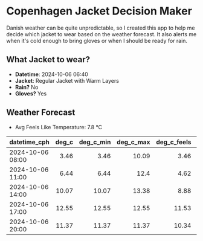 
# Copenhagen Jacket Decision Maker

Danish weather can be quite unpredictable, so I created this app to help me decide which jacket to wear based on the weather forecast. 
It also alerts me when it's cold enough to bring gloves or when I should be ready for rain.

## What Jacket to wear?

- **Datetime**: 2024-10-06 06:40
- **Jacket**: Regular Jacket with Warm Layers
- **Rain?** No
- **Gloves?** Yes

## Weather Forecast
- Avg Feels Like Temperature: 7.8 °C

| datetime_cph     |   deg_c |   deg_c_min |   deg_c_max |   deg_c_feels | weather   | wind   | rain   |
|:-----------------|--------:|------------:|------------:|--------------:|:----------|:-------|:-------|
| 2024-10-06 08:00 |    3.46 |        3.46 |       10.09 |          3.46 | Clear     | Low    | None   |
| 2024-10-06 11:00 |    6.44 |        6.44 |       12.4  |          4.62 | Clear     | Low    | None   |
| 2024-10-06 14:00 |   10.07 |       10.07 |       13.38 |          8.88 | Clouds    | Low    | None   |
| 2024-10-06 17:00 |   12.55 |       12.55 |       12.55 |         11.53 | Clear     | Low    | None   |
| 2024-10-06 20:00 |   11.37 |       11.37 |       11.37 |         10.34 | Clear     | Low    | None   |
        